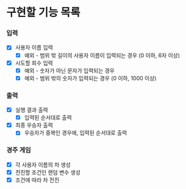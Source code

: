 # 구현할 기능 목록

### 입력

- [x] 사용자 이름 입력
  - [x] 예외 - 범위 밖 길이의 사용자 이름이 입력되는 경우 (0 이하, 6자 이상)
- [x] 시도할 회수 입력
  - [x] 예외 - 숫자가 아닌 문자가 입력되는 경우
  - [x] 예외 - 범위 밖의 숫자가 입력되는 경우 (0 이하, 1000 이상)

### 출력

- [x] 실행 결과 출력
  - [x] 입력된 순서대로 출력
- [x] 최종 우승자 출력
  - [x] 우승자가 중복인 경우에, 입력된 순서대로 출력

### 경주 게임

- [x] 각 사용자 이름의 차 생성
- [x] 전진할 조건인 랜덤 변수 생성
- [x] 조건에 따라 차 전진